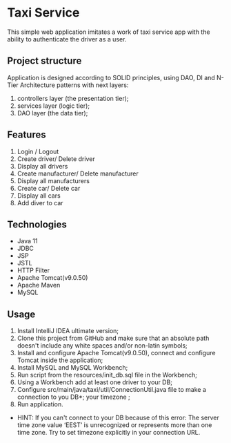 ﻿Taxi Service
====
This simple web application imitates a work of taxi service app with the ability to authenticate the driver as a user.

Project structure
-----------
Application is designed according to SOLID principles, using DAO, DI and N-Tier Architecture patterns with next layers:
1. controllers layer (the presentation tier);
2. services layer (logic tier);
3. DAO layer (the data tier);

Features
-----------
1. Login / Logout
2. Create driver/ Delete driver
3. Display all drivers
4. Create manufacturer/ Delete manufacturer
5. Display all manufacturers
6. Create car/ Delete car
7. Display all cars
8. Add diver to car

Technologies
-----------
* Java 11
* JDBC
* JSP
* JSTL
* HTTP Filter
* Apache Tomcat(v9.0.50)
* Apache Maven
* MySQL


Usage
-----------
1. Install IntelliJ IDEA ultimate version;
2. Clone this project from GitHub and make sure that an absolute path doesn't include any white spaces and/or non-latin
   symbols;
3. Install and configure Apache Tomcat(v9.0.50), connect and configure Tomcat inside the application;
4. Install MySQL and MySQL Workbench;
5. Run script from the resources/init_db.sql file in the Workbench;
6. Using a Workbench add at least one driver to your DB;
7. Configure src/main/java/taxi/util/ConnectionUtil.java file to make a connection to you DB*;
   your timezone ;
8. Run application.

*  HINT: If you can't connect to your DB because of this error:
   The server time zone value ‘EEST’ is unrecognized or represents more than one time zone.
   Try to set timezone explicitly in your connection URL.

